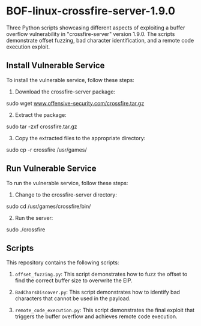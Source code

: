 # BOF-linux-crossfire-server-1.9.0

Three Python scripts showcasing different aspects of exploiting a buffer overflow vulnerability in "crossfire-server" version 1.9.0. The scripts demonstrate offset fuzzing, bad character identification, and a remote code execution exploit.

## Install Vulnerable Service

To install the vulnerable service, follow these steps:

1. Download the crossfire-server package:

sudo wget www.offensive-security.com/crossfire.tar.gz


2. Extract the package:

sudo tar -zxf crossfire.tar.gz


3. Copy the extracted files to the appropriate directory:

sudo cp -r crossfire /usr/games/


## Run Vulnerable Service

To run the vulnerable service, follow these steps:

1. Change to the crossfire-server directory:

sudo cd /usr/games/crossfire/bin/


2. Run the server:

sudo ./crossfire


## Scripts

This repository contains the following scripts:

1. `offset_fuzzing.py`: This script demonstrates how to fuzz the offset to find the correct buffer size to overwrite the EIP.

2. `BadCharsDiscover.py`: This script demonstrates how to identify bad characters that cannot be used in the payload.

3. `remote_code_execution.py`: This script demonstrates the final exploit that triggers the buffer overflow and achieves remote code execution.
